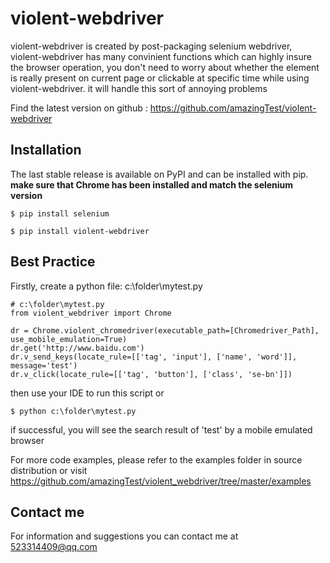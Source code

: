# violent-webdriver
violent-webdriver is created by post-packaging selenium webdriver,  violent-webdriver has many convinient functions
which can highly insure the browser operation, you don't need to worry about whether the element is really present
on current page or clickable at specific time while using violent-webdriver. it will handle this sort
of annoying problems

Find the latest version on github : https://github.com/amazingTest/violent-webdriver

## Installation
The last stable release is available on PyPI and can be installed with pip.
**make sure that Chrome has been installed and match the selenium version**

    $ pip install selenium

    $ pip install violent-webdriver

## Best Practice
Firstly, create a python file: c:\folder\mytest.py

    # c:\folder\mytest.py
    from violent_webdriver import Chrome

    dr = Chrome.violent_chromedriver(executable_path=[Chromedriver_Path], use_mobile_emulation=True)
    dr.get('http://www.baidu.com')
    dr.v_send_keys(locate_rule=[['tag', 'input'], ['name', 'word']], message='test')
    dr.v_click(locate_rule=[['tag', 'button'], ['class', 'se-bn']])

then use your IDE to run this script or

    $ python c:\folder\mytest.py

if successful, you will see the search result of 'test' by a mobile emulated browser

For more code examples, please refer to the examples folder in source distribution or
visit https://github.com/amazingTest/violent_webdriver/tree/master/examples

## Contact me
For information and suggestions you can contact me at 523314409@qq.com
